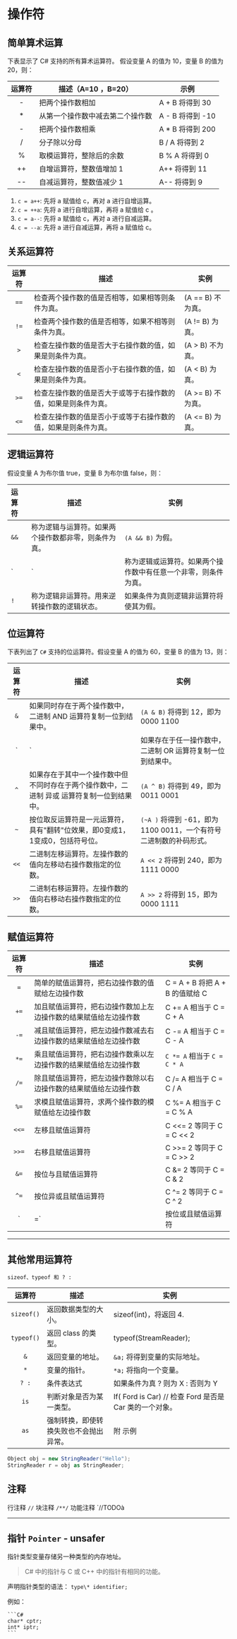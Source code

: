 # 操作符

## 简单算术运算

下表显示了 C# 支持的所有算术运算符。
假设变量 A 的值为 10，变量 B 的值为 20，则：

| 运算符 | 描述（A=10 ，B=20）              | 示例             |
| :----: | -------------------------------- | ---------------- |
|   -    | 把两个操作数相加                 | A + B 将得到 30  |
|   *    | 从第一个操作数中减去第二个操作数 | A - B 将得到 -10 |
|   -    | 把两个操作数相乘                 | A * B 将得到 200 |
|   /    | 分子除以分母                     | B / A 将得到 2   |
|   %    | 取模运算符，整除后的余数         | B % A 将得到 0   |
|   ++   | 自增运算符，整数值增加 1         | A++ 将得到 11    |
|   --   | 自减运算符，整数值减少 1         | A-- 将得到 9     |

1. `c = a++`: 先将 a 赋值给 c，再对 a 进行自增运算。
2. `c = ++a`: 先将 a 进行自增运算，再将 a 赋值给 c 。
3. `c = a--`: 先将 a 赋值给 c，再对 a 进行自减运算。
4. `c = --a`: 先将 a 进行自减运算，再将 a 赋值给 c。

## 关系运算符

| 运算符 | 描述                                                           | 实例              |
| :----: | -------------------------------------------------------------- | ----------------- |
|  `==`  | 检查两个操作数的值是否相等，如果相等则条件为真。               | (A == B) 不为真。 |
|  `!=`  | 检查两个操作数的值是否相等，如果不相等则条件为真。             | (A != B) 为真。   |
|  `>`   | 检查左操作数的值是否大于右操作数的值，如果是则条件为真。       | (A > B) 不为真。  |
|  `<`   | 检查左操作数的值是否小于右操作数的值，如果是则条件为真。       | (A < B) 为真。    |
|  `>=`  | 检查左操作数的值是否大于或等于右操作数的值，如果是则条件为真。 | (A >= B) 不为真。 |
|  `<=`  | 检查左操作数的值是否小于或等于右操作数的值，如果是则条件为真。 | (A <= B) 为真。   |

## 逻辑运算符

假设变量 A 为布尔值 true，变量 B 为布尔值 false，则：

| 运算符 | 描述                                                           | 实例                                   |
| :----- | -------------------------------------------------------------- | -------------------------------------- |
| `&&`   | 称为逻辑与运算符。如果两个操作数都非零，则条件为真。           | `(A && B)` 为假。                      |
| `|`    | 称为逻辑或运算符。如果两个操作数中有任意一个非零，则条件为真。 | `(A| B)` 为真。                        |
| `!`    | 称为逻辑非运算符。用来逆转操作数的逻辑状态。                   | 如果条件为真则逻辑非运算符将使其为假。 |

## 位运算符

下表列出了 `C#` 支持的位运算符。假设变量 A 的值为 60，变量 B 的值为 13，则：

| 运算符 | 描述                                                                                       | 实例                                                               |
| :----: | ------------------------------------------------------------------------------------------ | ------------------------------------------------------------------ |
|  `&`   | 如果同时存在于两个操作数中，二进制 AND 运算符复制一位到结果中。                            | `(A & B)` 将得到 12，即为 0000 1100                                |
|  `|`   | 如果存在于任一操作数中，二进制 OR 运算符复制一位到结果中。                                 | `(A | B)` 将得到 61，即为 0011 1101                                |
|  `^`   | 如果存在于其中一个操作数中但不同时存在于两个操作数中，二进制 异或 运算符复制一位到结果中。 | `(A ^ B)` 将得到 49，即为 0011 0001                                |
|  `~`   | 按位取反运算符是一元运算符，具有"翻转"位效果，即0变成1，1变成0，包括符号位。               | `(~A )` 将得到 -61，即为 1100 0011，一个有符号二进制数的补码形式。 |
|  `<<`  | 二进制左移运算符。左操作数的值向左移动右操作数指定的位数。                                 | `A << 2` 将得到 240，即为 1111 0000                                |
|  `>>`  | 二进制右移运算符。左操作数的值向右移动右操作数指定的位数。                                 | `A >> 2` 将得到 15，即为 0000 1111                                 |

## 赋值运算符

| 运算符 | 描述                                                             | 实例                            |
| :----: | ---------------------------------------------------------------- | ------------------------------- |
|  `=`   | 简单的赋值运算符，把右边操作数的值赋给左边操作数                 | C = A + B 将把 A + B 的值赋给 C |
|  `+=`  | 加且赋值运算符，把右边操作数加上左边操作数的结果赋值给左边操作数 | C += A 相当于 C = C + A         |
|  `-=`  | 减且赋值运算符，把左边操作数减去右边操作数的结果赋值给左边操作数 | C -= A 相当于 C = C - A         |
|  `*=`  | 乘且赋值运算符，把右边操作数乘以左边操作数的结果赋值给左边操作数 | `C *= A` 相当于 `C = C * A`     |
|  `/=`  | 除且赋值运算符，把左边操作数除以右边操作数的结果赋值给左边操作数 | C /= A 相当于 C = C / A         |
|  `%=`  | 求模且赋值运算符，求两个操作数的模赋值给左边操作数               | C %= A 相当于 C = C % A         |
| `<<=`  | 左移且赋值运算符                                                 | C <<= 2 等同于 C = C << 2       |
| `>>=`  | 右移且赋值运算符                                                 | C >>= 2 等同于 C = C >> 2       |
|  `&=`  | 按位与且赋值运算符                                               | C &= 2 等同于 C = C & 2         |
|  `^=`  | 按位异或且赋值运算符                                             | C ^= 2 等同于 C = C ^ 2         |
|  `|=`  | 按位或且赋值运算符                                               | `C |= 2` 等同于 `C = C | 2`     |

--------

## 其他常用运算符

`sizeof、typeof 和 ? :`

|   运算符   | 描述                                   | 实例                                                    |
| :--------: | -------------------------------------- | ------------------------------------------------------- |
| `sizeof()` | 返回数据类型的大小。                   | sizeof(int)，将返回 4.                                  |
| `typeof()` | 返回 class 的类型。                    | typeof(StreamReader);                                   |
|    `&`     | 返回变量的地址。                       | `&a;` 将得到变量的实际地址。                            |
|    `*`     | 变量的指针。                           | `*a;` 将指向一个变量。                                  |
|   `? :`    | 条件表达式                             | 如果条件为真 ? 则为 X : 否则为 Y                        |
|    `is`    | 判断对象是否为某一类型。               | If( Ford is Car) // 检查 Ford 是否是 Car 类的一个对象。 |
|    `as`    | 强制转换，即使转换失败也不会抛出异常。 | 附 示例                                                 |

```C#
Object obj = new StringReader("Hello");
StringReader r = obj as StringReader;
```

## 注释

行注释 `//`
块注释 `/**/`
功能注释 `//TODOà

---

## 指针 `Pointer` - unsafer

指针类型变量存储另一种类型的内存地址。

> C# 中的指针与 C 或 C++ 中的指针有相同的功能。

声明指针类型的语法：
`type\* identifier;`

例如：

    ```C#
    char* cptr;
    int* iptr;
    ```
